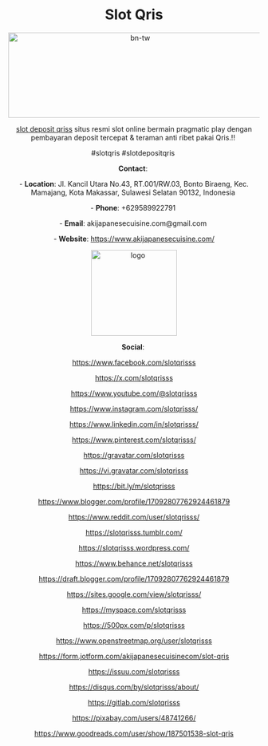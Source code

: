 <h1 style="text-align: center;"><span data-sheets-root="1">Slot Qris</span></h1>
<p style="text-align: center;"><a href="https://ibb.co/R4HWnXpV"><img src="https://i.ibb.co/sJ3rSTvM/bn-tw.jpg" alt="bn-tw" width="513" height="171" border="0" /></a></p>
<p dir="ltr" style="text-align: center;"><a href="https://www.akijapanesecuisine.com/">slot deposit qriss</a>&nbsp;situs resmi slot online bermain pragmatic play dengan pembayaran deposit tercepat &amp; teraman anti ribet pakai Qris.!!&nbsp;</p>
<p dir="ltr" style="text-align: center;">#slotqris #slotdepositqris&nbsp;</p>
<p dir="ltr" style="text-align: center;"><strong>Contact</strong>:&nbsp;</p>
<p dir="ltr" style="text-align: center;">-&nbsp;<strong>Location</strong>: Jl. Kancil Utara No.43, RT.001/RW.03, Bonto Biraeng, Kec. Mamajang, Kota Makassar, Sulawesi Selatan 90132, Indonesia&nbsp;</p>
<p dir="ltr" style="text-align: center;">-&nbsp;<strong>Phone</strong>: +629589922791&nbsp;</p>
<p dir="ltr" style="text-align: center;">-&nbsp;<strong>Email</strong>: akijapanesecuisine.com@gmail.com&nbsp;</p>
<p dir="ltr" style="text-align: center;">-&nbsp;<strong>Website</strong>:&nbsp;<a href="https://www.akijapanesecuisine.com/">https://www.akijapanesecuisine.com/</a></p>
<p style="text-align: center;"><a href="https://imgbb.com/"><img src="https://i.ibb.co/v4cxT5ZY/logo.jpg" alt="logo" width="172" height="172" border="0" /></a></p>
<p dir="ltr" style="text-align: center;"><strong>Social</strong>:&nbsp;</p>
<p dir="ltr" style="text-align: center;"><a href="https://www.facebook.com/slotqrisss">https://www.facebook.com/slotqrisss</a></p>
<p dir="ltr" style="text-align: center;"><a href="https://x.com/slotqrisss">https://x.com/slotqrisss</a></p>
<p dir="ltr" style="text-align: center;"><a href="https://www.youtube.com/@slotqrisss">https://www.youtube.com/@slotqrisss</a></p>
<p dir="ltr" style="text-align: center;"><a href="https://www.instagram.com/slotqrisss/">https://www.instagram.com/slotqrisss/</a></p>
<p dir="ltr" style="text-align: center;"><a href="https://www.linkedin.com/in/slotqrisss/">https://www.linkedin.com/in/slotqrisss/</a></p>
<p dir="ltr" style="text-align: center;"><a href="https://www.pinterest.com/slotqrisss/">https://www.pinterest.com/slotqrisss/</a></p>
<p dir="ltr" style="text-align: center;"><a href="https://gravatar.com/slotqrisss">https://gravatar.com/slotqrisss</a></p>
<p dir="ltr" style="text-align: center;"><a href="https://vi.gravatar.com/slotqrisss">https://vi.gravatar.com/slotqrisss</a></p>
<p dir="ltr" style="text-align: center;"><a href="https://bit.ly/m/slotqrisss">https://bit.ly/m/slotqrisss</a></p>
<p dir="ltr" style="text-align: center;"><a href="https://www.blogger.com/profile/17092807762924461879">https://www.blogger.com/profile/17092807762924461879</a></p>
<p dir="ltr" style="text-align: center;"><a href="https://www.reddit.com/user/slotqrisss/">https://www.reddit.com/user/slotqrisss/</a></p>
<p dir="ltr" style="text-align: center;"><a href="https://slotqrisss.tumblr.com/">https://slotqrisss.tumblr.com/</a></p>
<p dir="ltr" style="text-align: center;"><a href="https://slotqrisss.wordpress.com/">https://slotqrisss.wordpress.com/</a></p>
<p dir="ltr" style="text-align: center;"><a href="https://www.behance.net/slotqrisss">https://www.behance.net/slotqrisss</a></p>
<p dir="ltr" style="text-align: center;"><a href="https://draft.blogger.com/profile/17092807762924461879">https://draft.blogger.com/profile/17092807762924461879</a></p>
<p dir="ltr" style="text-align: center;"><a href="https://sites.google.com/view/slotqrisss/">https://sites.google.com/view/slotqrisss/</a></p>
<p dir="ltr" style="text-align: center;"><a href="https://myspace.com/slotqrisss">https://myspace.com/slotqrisss</a></p>
<p dir="ltr" style="text-align: center;"><a href="https://500px.com/p/slotqrisss">https://500px.com/p/slotqrisss</a></p>
<p dir="ltr" style="text-align: center;"><a href="https://www.openstreetmap.org/user/slotqrisss">https://www.openstreetmap.org/user/slotqrisss</a></p>
<p dir="ltr" style="text-align: center;"><a href="https://form.jotform.com/akijapanesecuisinecom/slot-qris">https://form.jotform.com/akijapanesecuisinecom/slot-qris</a></p>
<p dir="ltr" style="text-align: center;"><a href="https://issuu.com/slotqrisss">https://issuu.com/slotqrisss</a></p>
<p dir="ltr" style="text-align: center;"><a href="https://disqus.com/by/slotqrisss/about/">https://disqus.com/by/slotqrisss/about/</a></p>
<p dir="ltr" style="text-align: center;"><a href="https://gitlab.com/slotqrisss">https://gitlab.com/slotqrisss</a></p>
<p dir="ltr" style="text-align: center;"><a href="https://pixabay.com/users/48741266/">https://pixabay.com/users/48741266/</a></p>
<p dir="ltr" style="text-align: center;"><a href="https://www.goodreads.com/user/show/187501538-slot-qris">https://www.goodreads.com/user/show/187501538-slot-qris</a></p>